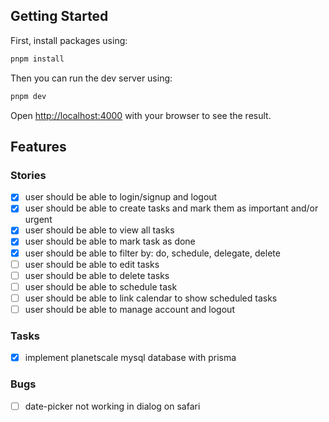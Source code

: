 ## Getting Started

First, install packages using:

```bash
pnpm install
```

Then you can run the dev server using:

```bash
pnpm dev
```

Open [http://localhost:4000](http://localhost:4000) with your browser to see the result.

## Features

### Stories

- [x] user should be able to login/signup and logout
- [x] user should be able to create tasks and mark them as important and/or urgent
- [x] user should be able to view all tasks
- [x] user should be able to mark task as done
- [x] user should be able to filter by: do, schedule, delegate, delete
- [ ] user should be able to edit tasks
- [ ] user should be able to delete tasks
- [ ] user should be able to schedule task
- [ ] user should be able to link calendar to show scheduled tasks
- [ ] user should be able to manage account and logout

### Tasks

- [x] implement planetscale mysql database with prisma

### Bugs

- [ ] date-picker not working in dialog on safari
